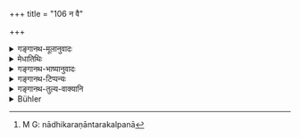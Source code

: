 +++
title = "106 न वै"

+++

<details><summary>गङ्गानथ-मूलानुवादः</summary>

He himself should not eat what he does not offer to his guest. The honouring of guests is conducive to wealth, fame, longevity and heaven.—(106)
</details>

<details><summary>मेधातिथिः</summary>

सूपघृतदधिशर्करादि यद् उत्कृष्टम् अन्नं तत् **स्वयं नाश्नीयाद्** अतिथौ संनिहिते यावत् तस्मै न दत्तम् । यत् तु आतुरस्य यवागूरसकटुकादि तद् अनिच्छते न देयम् । तादृशम् अदत्तम् अश्नतो न दोषः । सर्वथा न संस्कृतम् अन्नं स्वयं भोक्तव्यम्, कदन्नम् अतिथिर् न भोजनीय इत्य् एवंपरम् एतत् । धनाय हितं धनस्य निमित्तं वेति **धन्यम्** । एवं **यशस्या**दयः शब्दाः । 

- अर्थवादो ऽयं नित्यत्वाद् अतिथिभोजनस्य, सति संनिधाने ऽतिथेः, पूर्वसेषत्वाच् च । स्तुतित्वेनान्वये संभवति नाधिकारान्तरकल्पना[^१८४] युक्ता ॥ ३.९६ ॥


[^१८४]:
     M G: nādhikaraṇāntarakalpanā
</details>

<details><summary>गङ्गानथ-भाष्यानुवादः</summary>

Soup, butter, curds, sugar, and such other rich food, he himself should not eat, so long as he does not offer it to the guest that may have arrived. As for gruel and such other bitter medicinal drinks, he shall not offer these to him, if he does not desire it; there is no harm in the man taking these without offering them to the guest. All that this means is that he should uot himself eat rich food and offer to the guest poor fare.

‘*Conducive to wealth*’— procures, brings, wealth. Similarly, ‘*conducive to fame*,’ and so forth.

All this is purely laudatory; because the honouring of guests is a compulsory duty, if he happen to be there, and also because what is here said is clearly supplementary to the foregoing injunction (of guest-honouring). And so long us a passage can be taken as purely laudatory, there is no justification for taking it as putting forward another incentive.—(106)
</details>

<details><summary>गङ्गानथ-टिप्पन्यः</summary>

This verse is quoted in *Vīramitrodaya* (Āhnika, p. 451) without
comment.
</details>

<details><summary>गङ्गानथ-तुल्य-वाक्यानि</summary>

*Gautama* (5. 38, 39).—‘Honouring and feeding on fresh food; bedding,
seat, lodging, attending and following; all this in the same way as in
the case of elders.’

*Āpastamba-Dharmasūtra*.—‘He shall eat what remains after the feeding of
guests; of the highly flavoured foods, he shall not eat any except what
has been left by the guests;—he shall not have cooked for himself any
specially good food.’

*Yājñavalkya* (l.5.104).—‘One should not cook food for himself.’

*Mārkaṇḍeya-purāṇa* (Vīramitrodaya-Āhnika, p. 451).—‘Meat, grains,
vegetables,—these he shall not eat if they have not been offered to the
guest.’
</details>

<details><summary>Bühler</summary>

106	Let him not eat any (dainty) food which he does not offer to his guest; the hospitable reception of guests procures wealth, fame, long life, and heavenly bliss.
</details>
